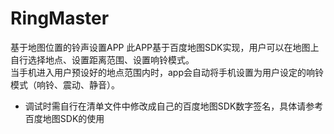# RingMaster
基于地图位置的铃声设置APP
此APP基于百度地图SDK实现，用户可以在地图上自行选择地点、设置距离范围、设置响铃模式。<br>
当手机进入用户预设好的地点范围内时，app会自动将手机设置为用户设定的响铃模式（响铃、震动、静音）。
* 调试时需自行在清单文件中修改成自己的百度地图SDK数字签名，具体请参考百度地图SDK的使用
